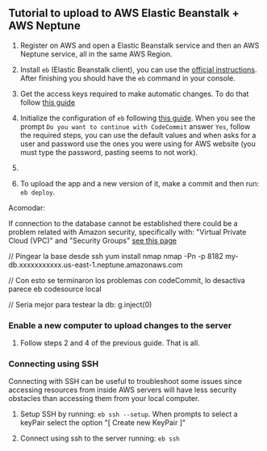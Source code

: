 ## Tutorial to upload to AWS Elastic Beanstalk + AWS Neptune

1. Register on AWS and open a Elastic Beanstalk service and then an AWS Neptune service, all in the same AWS Region.

2. Install `eb` (Elastic Beanstalk client), you can use the [official instructions](https://docs.aws.amazon.com/elasticbeanstalk/latest/dg/eb-cli3-install.html). After finishing you should have the `eb` command in your console.

3. Get the access keys required to make automatic changes. To do that follow [this guide](https://docs.aws.amazon.com/general/latest/gr/aws-sec-cred-types.html#access-keys-and-secret-access-keys)

4. Initialize the configuration of `eb` following [this guide](https://docs.aws.amazon.com/elasticbeanstalk/latest/dg/eb-cli3-configuration.html). When you see the prompt `Do you want to continue with CodeCommit` answer `Yes`, follow the required steps, you can use the default values and when asks for a user and password use the ones you were using for AWS website (you must type the password, pasting seems to not work).

5.

6. To upload the app and a new version of it, make a commit and then run: `eb deploy`.

Acomodar:

If connection to the database cannot be established there could be a problem related with Amazon security, specifically with: "Virtual Private Cloud (VPC)" and "Security Groups" [see this page](https://docs.aws.amazon.com/neptune/latest/userguide/security-vpc-setup.html)

// Pingear la base desde ssh
yum install nmap
nmap -Pn -p 8182 my-db.xxxxxxxxxxx.us-east-1.neptune.amazonaws.com

// Con esto se terminaron los problemas con codeCommit, lo desactiva parece
eb codesource local

// Seria mejor para testear la db:
g.inject(0)

### Enable a new computer to upload changes to the server

1. Follow steps 2 and 4 of the previous guide. That is all.

### Connecting using SSH

Connecting with SSH can be useful to troubleshoot some issues since accessing resources from inside AWS servers will have less security obstacles than accessing them from your local computer.

1. Setup SSH by running: `eb ssh --setup`. When prompts to select a keyPair select the option "[ Create new KeyPair ]"

2. Connect using ssh to the server running: `eb ssh`
